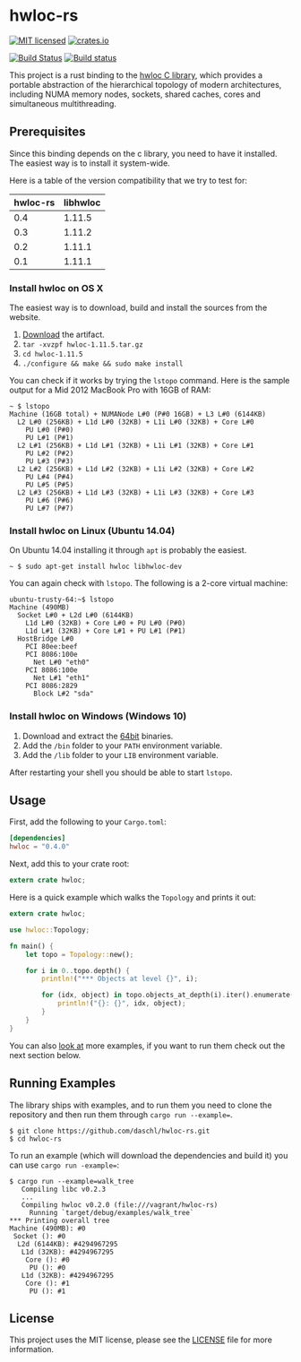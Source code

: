 # hwloc-rs
[![MIT licensed](https://img.shields.io/badge/license-MIT-blue.svg)](./LICENSE)
[![crates.io](http://meritbadge.herokuapp.com/hwloc)](https://crates.io/crates/hwloc)

[![Build Status](https://travis-ci.org/daschl/hwloc-rs.svg?branch=master)](https://travis-ci.org/daschl/hwloc-rs)
[![Build status](https://ci.appveyor.com/api/projects/status/5ky82rqixi67jy9g?svg=true)](https://ci.appveyor.com/project/daschl/hwloc-rs)

This project is a rust binding to the
[hwloc C library](http://www.open-mpi.org/projects/hwloc/), which provides a
portable abstraction of the hierarchical topology of modern architectures,
including NUMA memory nodes, sockets, shared caches, cores and simultaneous
multithreading.

## Prerequisites
Since this binding depends on the c library, you need to have it installed. The
easiest way is to install it system-wide.

Here is a table of the version compatibility that we try to test for:

| hwloc-rs | libhwloc  |
|----------|-----------|
| 0.4      | 1.11.5    |
| 0.3      | 1.11.2    |
| 0.2      | 1.11.1    |
| 0.1      | 1.11.1    |


### Install hwloc on OS X
The easiest way is to download, build and install the sources from the website.

 1. [Download](https://www.open-mpi.org/software/hwloc/v1.11/downloads/hwloc-1.11.5.tar.gz) the artifact.
 2. `tar -xvzpf hwloc-1.11.5.tar.gz`
 3. `cd hwloc-1.11.5`
 4. `./configure && make && sudo make install`

You can check if it works by trying the `lstopo` command. Here is the sample
output for a Mid 2012 MacBook Pro with 16GB of RAM:

```
~ $ lstopo
Machine (16GB total) + NUMANode L#0 (P#0 16GB) + L3 L#0 (6144KB)
  L2 L#0 (256KB) + L1d L#0 (32KB) + L1i L#0 (32KB) + Core L#0
    PU L#0 (P#0)
    PU L#1 (P#1)
  L2 L#1 (256KB) + L1d L#1 (32KB) + L1i L#1 (32KB) + Core L#1
    PU L#2 (P#2)
    PU L#3 (P#3)
  L2 L#2 (256KB) + L1d L#2 (32KB) + L1i L#2 (32KB) + Core L#2
    PU L#4 (P#4)
    PU L#5 (P#5)
  L2 L#3 (256KB) + L1d L#3 (32KB) + L1i L#3 (32KB) + Core L#3
    PU L#6 (P#6)
    PU L#7 (P#7)
```

### Install hwloc on Linux (Ubuntu 14.04)
On Ubuntu 14.04 installing it through `apt` is probably the easiest.

```
~ $ sudo apt-get install hwloc libhwloc-dev
```

You can again check with `lstopo`. The following is a 2-core virtual machine:

```
ubuntu-trusty-64:~$ lstopo
Machine (490MB)
  Socket L#0 + L2d L#0 (6144KB)
    L1d L#0 (32KB) + Core L#0 + PU L#0 (P#0)
    L1d L#1 (32KB) + Core L#1 + PU L#1 (P#1)
  HostBridge L#0
    PCI 80ee:beef
    PCI 8086:100e
      Net L#0 "eth0"
    PCI 8086:100e
      Net L#1 "eth1"
    PCI 8086:2829
      Block L#2 "sda"
```

### Install hwloc on Windows (Windows 10)

 1. Download and extract the [64bit](https://www.open-mpi.org/software/hwloc/v1.11/downloads/hwloc-win64-build-1.11.5.zip) binaries.
 2. Add the `/bin` folder to your `PATH` environment variable.
 3. Add the `/lib` folder to your `LIB` environment variable.

After restarting your shell you should be able to start `lstopo`.


## Usage

First, add the following to your `Cargo.toml`:

```toml
[dependencies]
hwloc = "0.4.0"
```

Next, add this to your crate root:

```rust
extern crate hwloc;
```

Here is a quick example which walks the `Topology` and prints it out:

```rust
extern crate hwloc;

use hwloc::Topology;

fn main() {
	let topo = Topology::new();

	for i in 0..topo.depth() {
		println!("*** Objects at level {}", i);

		for (idx, object) in topo.objects_at_depth(i).iter().enumerate() {
			println!("{}: {}", idx, object);
		}
	}
}
```

You can also [look at](https://github.com/daschl/hwloc-rs/tree/master/examples)
more examples, if you want to run them check out the next section below.

## Running Examples
The library ships with examples, and to run them you need to clone the repository
and then run them through `cargo run --example=`.

```
$ git clone https://github.com/daschl/hwloc-rs.git
$ cd hwloc-rs
```

To run an example (which will download the dependencies and build it) you can
use `cargo run -example=`:

```
$ cargo run --example=walk_tree
   Compiling libc v0.2.3
   ...
   Compiling hwloc v0.2.0 (file:///vagrant/hwloc-rs)
     Running `target/debug/examples/walk_tree`
*** Printing overall tree
Machine (490MB): #0
 Socket (): #0
  L2d (6144KB): #4294967295
   L1d (32KB): #4294967295
    Core (): #0
     PU (): #0
   L1d (32KB): #4294967295
    Core (): #1
     PU (): #1
```

## License
This project uses the MIT license, please see the
[LICENSE](https://github.com/daschl/hwloc-rs/blob/master/LICENSE) file for more
information.
